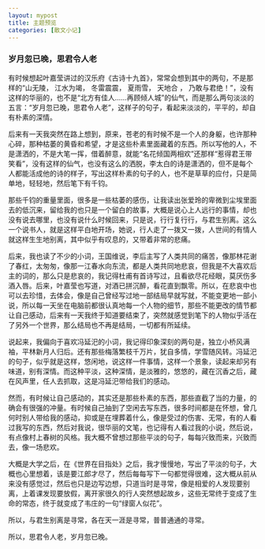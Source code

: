 ```yaml
---
layout: mypost
title: 主题预览
categories: [散文小记]
---
```


### 岁月忽已晚，思君令人老

有时候想起叶嘉莹讲过的汉乐府《古诗十九首》，常常会想到其中的两句，不是那样的“山无陵， 江水为竭， 冬雷震震， 夏雨雪， 天地合 ， 乃敢与君绝！”，没有这样的华丽的，也不是“北方有佳人......再顾倾人城”的仙气，而是那么两句淡淡的五言：“岁月忽已晚，思君令人老”，这样子的句子，看起来淡淡的，平平的，却自有朴素的深情。

后来有一天我突然在路上想到，原来，苍老的有时候不是一个人的身躯，也许那种心碎，那种枯萎的黄昏和希望，才是这些朴素里面藏着的东西。所以写他的人，不是潇洒的，不是大笔一挥，借着醉意，就能“名花倾国两相欢”还那样“惹得君王带笑看”，没有这样的仙气，也没有这么的洒脱，李太白的诗是潇洒的，但不是每个人都能活成他的诗的样子，写出这样朴素的句子的人，也不是草草的应付，只是简单地，轻轻地，然后笔下有千钧。

那些千钧的重量里面，很多是一些枯萎的感伤，让我读出张爱玲的卑微到尘埃里面去的低沉来，留给我的也只是一个留白的故事，大概是说心上人远行的事情，却也没有说去哪里，也没有说什么时候回来，只是说，行行复行行，与君生别离。这么一个说书人，就是这样平白地开场，她说，行人走了一拨又一拨，人世间的有情人就这样生生地别离，其中似乎有叹息的，又带着非常的悲痛。

后来，我也读了不少的小词，王国维说，李后主写了人类共同的痛苦，像那林花谢了春红，太匆匆，像那一江春水向东流，都是人类共同地悲哀，但我是不大喜欢后主的词的，那么只是悲哀的，我记得杜甫有首诗写过，且看欲尽花经眼，莫厌伤多酒入唇。后来，叶嘉莹也写道，对酒已拼沉醉，看花直到飘零。所以，在悲哀中也可以去珍惜，去体会，像是自己曾经写过地一部结局早就写就，不能变更地一部小说，所以每一天坐在电脑前都很认真地每一个人物的细节，那些不能更改的情节都让自己感动，后来有一天我终于知道要结束了，突然就感觉到笔下的人物似乎活在了另外一个世界，那么结局也不再是结局，一切都有所延续。

说起来，我偏向于喜欢冯延汜的小词，我记得印象深刻的两句是，独立小桥风满袖，平林新月人归后。还有那些梅落繁枝千万片，犹自多情，学雪随风转。冯延汜的句子，似乎就是这样，悠闲地，说这样一件事情，这样一个景象，读起来却另有味道，别有深情。而这种平淡，这种深情，是淡雅的，悠悠的，藏在沉香之后，藏在风声里，任人去抓取，这是冯延汜带给我们的感动。

然而，有时候让自己感动的，其实还是那些朴素的东西，那些直截了当的力量，的确会有很强的冲量。有时候自己抽到了空闲去写东西，很多时间都是在怀想，曾几何时别人带给我的感动，抑或是在埋葬着什么，像是受过的伤害、无常，有的人看过我写的东西，然后对我说，很华丽的文笔，也记得有人看过我的小说，然后说，有点像村上春树的风格。我大概不曾想过那些平淡的句子，每每兴致而来，兴致而去，像一场悲欢。

大概是大学之后，在《世界在目指处》之后，我才慢慢地，写出了平淡的句子，大概也心里想着，该是要江郎才尽了，然后每每写下一句都觉得很难，这大概从前从来没有感觉过，然后也只是边写边想，只道当时是寻常，像是相爱的人发现要别离，上着课发现要放假，离开家很久的行人突然想起故乡，这些无常终于变成了生命的常态，终于就变成了韦庄的一句“绿窗人似花”。

所以，与君生别离是寻常，各在天一涯是寻常，普普通通的寻常。

所以，思君令人老，岁月忽已晚。